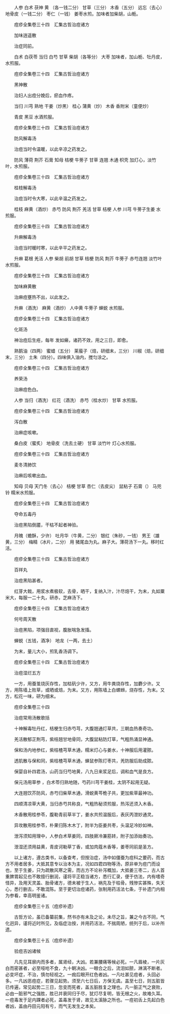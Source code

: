 <!-- { "loadSidebar": true } -->
　　人参 白术 茯神 黄 （各一钱二分） 甘草（三分） 木香（五分） 远忘（去心） 地骨皮（一钱二分） 枣仁（一钱） 姜枣水煎。加味者加柴胡，山栀。

　　痘疹全集卷三十四　汇集古哲治痘诸方

　　加味逍遥散

　　治症同前。

　　白术 白茯苓 当归 白芍 甘草 柴胡（各等分） 大枣 加味者，加山栀、牡丹皮，水煎服。

　　痘疹全集卷三十四　汇集古哲治痘诸方

　　黑神散

　　治妇人出痘分娩后，瘀血作疼。

　　当归 川芎 熟地 干姜（炒黑） 桂心 蒲黄（炒） 木香 香附米（童便炒）

　　青皮 黑豆 水酒煎服。

　　痘疹全集卷三十四　汇集古哲治痘诸方

　　防风解毒汤

　　治痘当时令温暖，以此辛凉之药发之。

　　防风 薄荷 荆芥 石膏 知母 桔梗 牛蒡子 甘草 连翘 木通 枳壳 加灯心，淡竹叶，水煎服。

　　痘疹全集卷三十四　汇集古哲治痘诸方

　　桂枝解毒汤

　　治痘当时令大寒，以此辛温之药发之。

　　桂枝 麻黄（酒炒） 赤芍 防风 荆芥 羌活 甘草 桔梗 人参 川芎 牛蒡子生姜 水煎服。

　　痘疹全集卷三十四　汇集古哲治痘诸方

　　升麻解毒汤

　　治痘当时暖时寒，以此辛平之药发之。

　　升麻 葛根 羌活 人参 柴胡 前胡 甘草 桔梗 防风 荆芥 牛蒡子 赤芍连翘 淡竹叶 水煎服。

　　痘疹全集卷三十四　汇集古哲治痘诸方

　　加味麻黄散

　　治麻痘壅热不出，以此发之。

　　升麻（酒洗） 麻黄（酒炒） 人中黄 牛蒡子 蝉蜕 水煎服。

　　痘疹全集卷三十四　汇集古哲治痘诸方

　　化斑汤

　　神治痘后生疮，每年 发如癞，诸药不效，用之三日，即愈。

　　熟鹅油（四两） 蜜蜡（五分） 莱菔子（焙，研细末，三分） 川椒（焙，研细末，三分） 土朱（四分）。四味俱入油内，搅匀涂之。

　　痘疹全集卷三十四　汇集古哲治痘诸方

　　养荣汤

　　治麻痘色白。

　　人参 当归（酒洗） 红花（酒洗） 赤芍（桂水炒） 甘草 水煎服。

　　痘疹全集卷三十四　汇集古哲治痘诸方

　　泻白散

　　治麻症咳嗽。

　　桑白皮（蜜炙） 地骨皮（洗去土硬） 甘草 淡竹叶 灯心水煎服。

　　痘疹全集卷三十四　汇集古哲治痘诸方

　　麦冬清肺饮

　　治麻后咳嗽出血。

　　知母 贝母 天门冬（去心） 桔梗 甘草 杏仁（去皮尖） 鼠粘子 石膏（） 马兜铃 糯米水煎服。

　　痘疹全集卷三十四　汇集古哲治痘诸方

　　夺命五毒丹

　　治痘黑陷倒靥，干枯不起者神验。

　　月魄（蟾酥，少许） 吐月华（牛黄，二分） 银红（朱砂，一钱） 男王（雄黄，三分） 梅精（冰片，二分） 用 猪尾血为丸。麻子大。薄荷汤下一丸。移时红活。

　　痘疹全集卷三十四　汇集古哲治痘诸方

　　百祥丸

　　治痘黑陷甚者。

　　红芽大戟，用浆水煮极软，去骨，晒干，复纳入汁，汁尽焙干，为末，丸如粟米大，每服一二十丸，研赤，芝麻汤下。

　　痘疹全集卷三十四　汇集古哲治痘诸方

　　何号周天散

　　治痘黑陷，项强目直视，腹胀喘急发搐。

　　蝉蜕（五钱，酒净） 地龙（一两，去土）

　　为末，量儿大小，煎乳香汤调下。

　　痘疹全集卷三十四　汇集古哲治痘诸方

　　治痘湿烂五方

　　一方，用蚕茧烧灰存性，加枯矾少许，又方，用牛粪烧存性，加麝少许。又方，用陈墙上败草，或晒或焙，为末。又方，用陈墙上白螺蛳，烧存性，为末。又方，松花一味，研为细末。

　　痘疹全集卷三十四

　　治痘常用汤散歌括

　　十神解毒牡丹红，桔梗生归赤芍芎，大腹翘通灯草共，三朝血热奏奇功。

　　羌活散郁芷荆芎，紫桔翘甘地骨同，大腹鼠粘防灯草，气粗热涌显神通。

　　保和汤内地参红，紫桔楂芎草木通，糯米灯心与姜水，十神服后用灌脓。

　　透肌散与保和同，紫桔楂芎草木通，蝉鼠参陈灯枣共，羌防服后助成脓。

　　保婴自补四君汤，山药当归芍地黄，八九日来浆足后，调和血气是良方。

　　保元汤用草参 ，白术苓归熟地随，芍药川芎干姜桂，太阴不起用无疑。

　　大连翘饮芥防风，赤芍归柴草木通，滑蜕黄芩桅子共，更加紫草最神功。

　　四顺清凉草大黄，当归赤芍共称良，气粗热秘须煎服，热泻还须入木香。

　　木香散用桂参苓，腹勒青前草半丁，姜水共煎温服后，表灰丙泄妙通灵。

　　异攻散用桂参苓，朴果归陈木木丁，附半为臣姜共枣，头温足冷妙如神。

　　泄泻须知用理中，人参白术草姜同，四肢厥冷兼筋转，附子加添始奏功。

　　泄湿还须用益黄，青皮诃勒草丁香，或加肉蔻木香等，姜枣同前是圣方。

　　以上诸方，遵古类书，以备查考，但按治症，汤中如僵蚕为痘科之要药，而古方不用者居多，大抵其意专以治本为主，况如四君四物等汤，原非单为痘门而设也，至于生姜，只为疏散风寒之需，而古方不论补泻概加，大抵姜三枣二，古人首重脾胃起见也不敢擅行删润，谨将平正稳当诸方，悉行汇录，便于仿法，内有嗜奇怪异，及用天灵盖、胎骨诸方，德未被于生人，祸先及于枯骨。残惨实甚殊，失天心，悉行删去，不敢混陈。至于更切治痘诸药，张制用药活法七条，于补遗门内相为参看，幸高明鉴诸。

　　痘疹全集卷三十五（痘疹补遗）

　　古哲方论，虽已备纂前集，然书亦有未及之论，未尽之旨，兼之今古不同，气化迥异，谨将近时所见，及临症治按，并用药活法，不揣周陋，统列于后，以补所遗。

　　痘疹全集卷三十五（痘疹补遗）

　　验痘吉凶诸候

　　凡先见耳廓内而多者，属肾经，大凶。若兼腰痛等候必死。一凡眉棱，一片灰白而密甚者，必至哑呛不食，九十朝决凶。一眼合之后，流泪如脓，淋漓不断者。必变坏症，不治，慎勿轻视之。一痂后眼开红色者凶。一凡吐甚见痘者，头回必多。一凡凶恶痘症，若骤见起势。须至六七日后，方保无虞。盖至七日，则五脏皆已传遍，常见起势二三日，忽变而死者，盖五脏胜复之理也。凡一脏正气之衰败，必由一脏邪气之强胜，胜已并衰同归于尽，犹灯尽复明，皆无根之火，故难久耳。一痘毒发于足内踝者必死，盖毒发于肾，故见太溪脉之所也。一痘初舌上先起白色者凶，盖由丹田元阳有亏，而气无发生之本矣。

